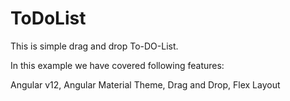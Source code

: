 # ToDoList

This is simple drag and drop To-DO-List.

In this example we have covered following features:

Angular v12,
Angular Material Theme,
Drag and Drop,
Flex Layout
